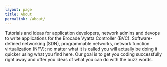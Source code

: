 ```yaml
---
layout: page
title: About
permalink: /about/
---
```


  Tutorials and ideas for application developers, network admins and devops
  to write applications for the Brocade Vyatta Controller (BVC).
  Software-defined networking (SDN), programmable networks,
  network function virtualization (NFV); no matter what it is called
  you will actually be doing it quicker using what you find here.
  Our goal is to  get you coding successfully right away
  and offer you ideas of what you can do with the buzz words.
